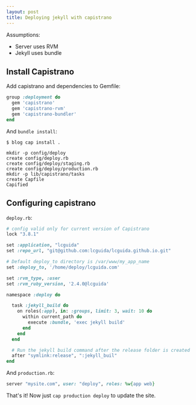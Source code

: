 ```yaml
---
layout: post
title: Deploying jekyll with capistrano
---
```


Assumptions:

* Server uses RVM
* Jekyll uses bundle

## Install Capistrano

Add capistrano and dependencies to Gemfile:

```ruby
group :deployment do
  gem 'capistrano'
  gem 'capistrano-rvm'
  gem 'capistrano-bundler'
end
```

And `bundle install`:

```shell_session
$ blog cap install .

mkdir -p config/deploy
create config/deploy.rb
create config/deploy/staging.rb
create config/deploy/production.rb
mkdir -p lib/capistrano/tasks
create Capfile
Capified

```

## Configuring capistrano

`deploy.rb`:

```ruby
# config valid only for current version of Capistrano
lock "3.8.1"

set :application, "lcguida"
set :repo_url, "git@github.com:lcguida/lcguida.github.io.git"

# Default deploy_to directory is /var/www/my_app_name
set :deploy_to, '/home/deploy/lcguida.com'

set :rvm_type, :user
set :rvm_ruby_version, '2.4.0@lcguida'

namespace :deploy do

  task :jekyll_build do
    on roles(:app), in: :groups, limit: 3, wait: 10 do
      within current_path do
        execute :bundle, 'exec jekyll build'
      end
    end
  end

  # Run the jekyll build command after the release folder is created
  after "symlink:release", ":jekyll_buil"
end
```

And `production.rb`:

```ruby
server "mysite.com", user: "deploy", roles: %w{app web}
```

That's it! Now just `cap production deploy` to update the site.
